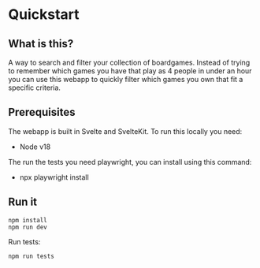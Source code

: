 # Quickstart

## What is this?

A way to search and filter your collection of boardgames. Instead of trying to remember which games you have that play as 4 people in under an hour you can use this webapp to quickly filter which games you own that fit a specific criteria.

## Prerequisites

The webapp is built in Svelte and SvelteKit. To run this locally you need:

- Node v18

The run the tests you need playwright, you can install using this command:

- npx playwright install

## Run it

```
npm install
npm run dev
```

Run tests:

```
npm run tests
```
